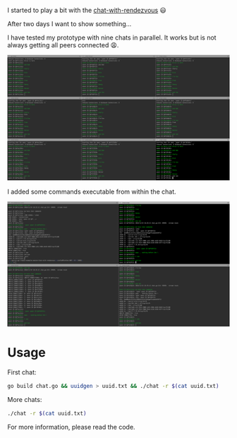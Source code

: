 I started to play a bit with the [chat-with-rendezvous](https://github.com/libp2p/go-libp2p-examples/tree/master/chat-with-rendezvous) :smiley:

After two days I want to show something...

I have tested my prototype with nine chats in parallel. It works but is not always getting all peers connected :weary:.

![A chat draft](/images/libp2pNineChats.png)


I added some commands executable from within the chat.

![with chat commands](/images/libp2pChatCommands.png)

# Usage

First chat:

```bash
go build chat.go && uuidgen > uuid.txt && ./chat -r $(cat uuid.txt)
```
More chats:

```bash
./chat -r $(cat uuid.txt)
```
For more information, please read the code.
